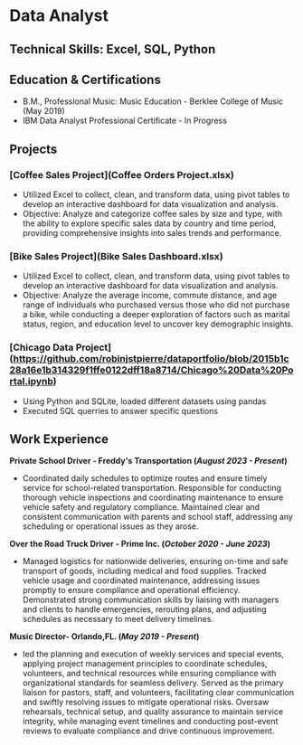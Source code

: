 # Data Analyst

## Technical Skills: Excel, SQL, Python

## Education & Certifications
- B.M., Professional Music: Music Education - Berklee College of Music (May 2019)								       		
- IBM Data Analyst Professional Certificate - In Progress			        		

## Projects
### [Coffee Sales Project](Coffee Orders Project.xlsx)

- Utilized Excel to collect, clean, and transform data, using pivot tables to develop an interactive dashboard for data visualization and analysis.
- Objective: Analyze and categorize coffee sales by size and type, with the ability to explore specific sales data by country and time period, providing comprehensive insights into sales trends and performance.
  
### [Bike Sales Project](Bike Sales Dashboard.xlsx)
- Utilized Excel to collect, clean, and transform data, using pivot tables to develop an interactive dashboard for data visualization and analysis.
- Objective: Analyze the average income, commute distance, and age range of individuals who purchased versus those who did not purchase a bike, while conducting a deeper exploration of factors such as marital status, region, and education level to uncover key demographic insights.

### [Chicago Data Project] (https://github.com/robinjstpierre/dataportfolio/blob/2015b1c28a16e1b314329f1ffe0122dff18a8714/Chicago%20Data%20Portal.ipynb)
- Using Python and SQLite, loaded different datasets using pandas
- Executed SQL querries to answer specific questions

## Work Experience
**Private School Driver - Freddy's Transportation (_August 2023 - Present_)**
- Coordinated daily schedules to optimize routes and ensure timely service for school-related transportation. Responsible for conducting thorough vehicle inspections and coordinating maintenance to ensure vehicle safety and regulatory compliance. Maintained clear and consistent communication with parents and school staff, addressing any scheduling or operational issues as they arose.

**Over the Road Truck Driver - Prime Inc. (_October 2020 - June 2023_)**
- Managed logistics for nationwide deliveries, ensuring on-time and safe transport of goods, including medical and food supplies. Tracked vehicle usage and coordinated maintenance, addressing issues promptly to ensure compliance and operational efficiency. Demonstrated strong communication skills by liaising with managers and clients to handle emergencies, rerouting plans, and adjusting schedules as necessary to meet delivery timelines.

**Music Director- Orlando,FL. (_May 2019 - Present_)**
- led the planning and execution of weekly services and special events, applying project management principles to coordinate schedules, volunteers, and technical resources while ensuring compliance with organizational standards for seamless delivery. Served as the primary liaison for pastors, staff, and volunteers, facilitating clear communication and swiftly resolving issues to mitigate operational risks. Oversaw rehearsals, technical setup, and quality assurance to maintain service integrity, while managing event timelines and conducting post-event reviews to evaluate compliance and drive continuous improvement.
